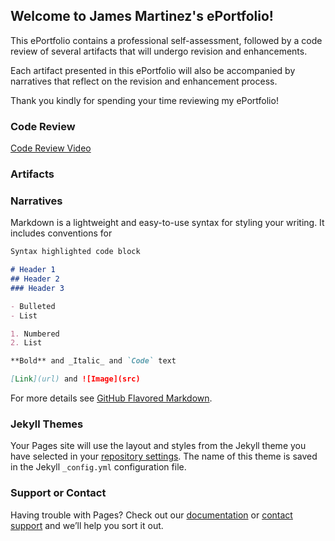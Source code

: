 ## Welcome to James Martinez's ePortfolio!

This ePortfolio contains a professional self-assessment, followed by a code review of several artifacts that will undergo revision and enhancements. 

Each artifact presented in this ePortfolio will also be accompanied by narratives that reflect on the revision and enhancement process.

Thank you kindly for spending your time reviewing my ePortfolio!

### Code Review
[Code Review Video](https://youtu.be/N0ShK56sxoU)


### Artifacts


### Narratives

Markdown is a lightweight and easy-to-use syntax for styling your writing. It includes conventions for

```markdown
Syntax highlighted code block

# Header 1
## Header 2
### Header 3

- Bulleted
- List

1. Numbered
2. List

**Bold** and _Italic_ and `Code` text

[Link](url) and ![Image](src)
```

For more details see [GitHub Flavored Markdown](https://guides.github.com/features/mastering-markdown/).

### Jekyll Themes

Your Pages site will use the layout and styles from the Jekyll theme you have selected in your [repository settings](https://github.com/jnez81/jnez81.github.io/settings). The name of this theme is saved in the Jekyll `_config.yml` configuration file.

### Support or Contact

Having trouble with Pages? Check out our [documentation](https://docs.github.com/categories/github-pages-basics/) or [contact support](https://github.com/contact) and we’ll help you sort it out.

